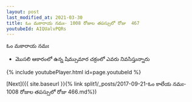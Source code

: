 ```yaml
---
layout: post
last_modified_at: 2021-03-30
title: ఓం మకారాయ నమః- 1008 రోజుల తపస్సులో రోజు  467
youtubeId: AIQUalvPQRs
---
```

 
 
 ఓం మకారాయ నమః  
 
 -  మొసలి ఆకారంలో ఉన్న షిమ్సుమార చక్రంలో ఎవరు నివసిస్తున్నారు 
 
  
 
  
 
 
 
 
 
 


{% include youtubePlayer.html id=page.youtubeId %}
 
[Next]({{ site.baseurl }}{% link  split1/_posts/2017-09-21-ఓం కాలేయ నమః- 1008 రోజుల తపస్సులో రోజు  466.md%})
 
